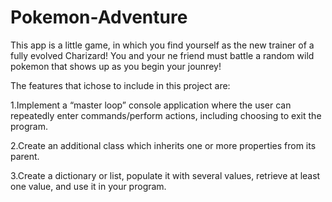 # Pokemon-Adventure
This app is a little game, in which you find yourself as the new trainer of a fully evolved Charizard! You and your ne friend must battle a random wild pokemon that shows up as you begin your jounrey!

The features that ichose to include in this project are:

1.Implement a “master loop” console application
where the user can repeatedly enter
commands/perform actions, including choosing
to exit the program.


2.Create an additional class which inherits one or
more properties from its parent.


3.Create a dictionary or list, populate it with
several values, retrieve at least one value, and
use it in your program.
